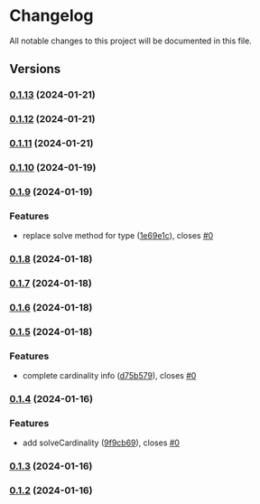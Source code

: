 # Changelog

All notable changes to this project will be documented in this file.

## Versions

### [0.1.13](https://github.com/expr-solver/typ3s/compare/v0.1.12...v0.1.13) (2024-01-21)

### [0.1.12](https://github.com/expr-solver/typ3s/compare/v0.1.11...v0.1.12) (2024-01-21)

### [0.1.11](https://github.com/expr-solver/typ3s/compare/v0.1.10...v0.1.11) (2024-01-21)

### [0.1.10](https://github.com/expr-solver/typ3s/compare/v0.1.9...v0.1.10) (2024-01-19)

### [0.1.9](https://github.com/expr-solver/typ3s/compare/v0.1.8...v0.1.9) (2024-01-19)


### Features

* replace solve method for type ([1e69e1c](https://github.com/expr-solver/typ3s/commit/1e69e1c329fcedcde06d7cbcc2e8bd7584d42649)), closes [#0](https://github.com/expr-solver/typ3s/issues/0)

### [0.1.8](https://github.com/expr-solver/typ3s/compare/v0.1.7...v0.1.8) (2024-01-18)

### [0.1.7](https://github.com/expr-solver/typ3s/compare/v0.1.6...v0.1.7) (2024-01-18)

### [0.1.6](https://github.com/expr-solver/typ3s/compare/v0.1.5...v0.1.6) (2024-01-18)

### [0.1.5](https://github.com/expr-solver/typ3s/compare/v0.1.4...v0.1.5) (2024-01-18)


### Features

* complete cardinality info ([d75b579](https://github.com/expr-solver/typ3s/commit/d75b5796bb1c2150e06b46a39e24eb2a90db8ca4)), closes [#0](https://github.com/expr-solver/typ3s/issues/0)

### [0.1.4](https://github.com/expr-solver/typ3s/compare/v0.1.3...v0.1.4) (2024-01-16)


### Features

* add solveCardinality ([9f9cb69](https://github.com/expr-solver/typ3s/commit/9f9cb69716962f84adbb54c61bcea2beed200edb)), closes [#0](https://github.com/expr-solver/typ3s/issues/0)

### [0.1.3](https://github.com/expr-solver/typ3s/compare/v0.1.2...v0.1.3) (2024-01-16)

### [0.1.2](https://github.com/expr-solver/typ3s/compare/v0.1.1...v0.1.2) (2024-01-16)
